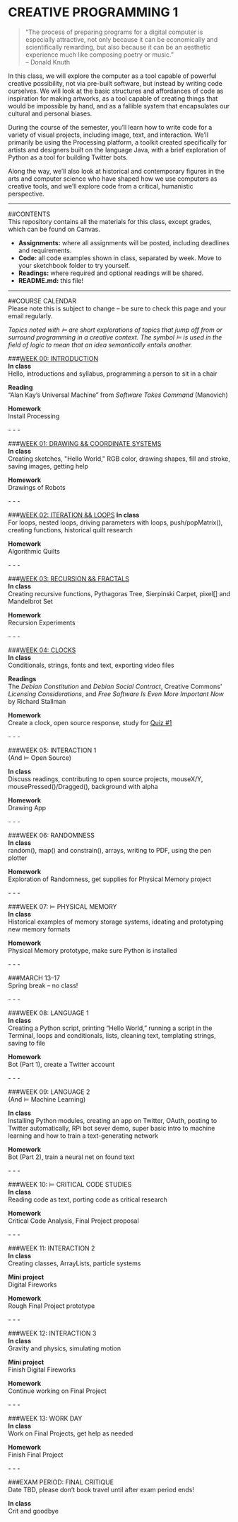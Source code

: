 CREATIVE PROGRAMMING 1
====

>“The process of preparing programs for a digital computer is especially attractive, not only because it can be economically and scientifically rewarding, but also because it can be an aesthetic experience much like composing poetry or music.”  
– Donald Knuth

In this class, we will explore the computer as a tool capable of powerful creative possibility, not via pre-built software, but instead by writing code ourselves. We will look at the basic structures and affordances of code as inspiration for making artworks, as a tool capable of creating things that would be impossible by hand, and as a fallible system that encapsulates our cultural and personal biases.

During the course of the semester, you’ll learn how to write code for a variety of visual projects, including image, text, and interaction. We’ll primarily be using the Processing platform, a toolkit created specifically for artists and designers built on the language Java, with a brief exploration of Python as a tool for building Twitter bots.

Along the way, we’ll also look at historical and contemporary figures in the arts and computer science who have shaped how we use computers as creative tools, and we’ll explore code from a critical, humanistic perspective.

***  

##CONTENTS  
This repository contains all the materials for this class, except grades, which can be found on Canvas.

* **Assignments:** where all assignments will be posted, including deadlines and requirements.  
* **Code:** all code examples shown in class, separated by week. Move to your sketchbook folder to try yourself.  
* **Readings:** where required and optional readings will be shared.  
* **README.md:** this file!

* * *
 
##COURSE CALENDAR  
Please note this is subject to change – be sure to check this page and your email regularly.

*Topics noted with ⊨ are short explorations of topics that jump off from or surround programming in a creative context. The symbol ⊨ is used in the field of logic to mean that an idea semantically entails another.*


###[WEEK 00: INTRODUCTION](https://github.com/jeffThompson/CreativeProgramming1/blob/master/Assignments/Week00_BootingUp.md)  
**In class**  
Hello, introductions and syllabus, programming a person to sit in a chair

**Reading**  
“Alan Kay’s Universal Machine” from *Software Takes Command* (Manovich)

**Homework**  
Install Processing

\- \- \-

###[WEEK 01: DRAWING && COORDINATE SYSTEMS](https://github.com/jeffThompson/CreativeProgramming1/blob/master/Assignments/Week01_RobotDrawings.md)  
**In class**  
Creating sketches, "Hello World," RGB color, drawing shapes, fill and stroke, saving images, getting help

**Homework**  
Drawings of Robots

\- \- \-

###[WEEK 02: ITERATION && LOOPS](https://github.com/jeffThompson/CreativeProgramming1/blob/master/Assignments/Week02_AlgorithmicQuilts.md) 
**In class**  
For loops, nested loops, driving parameters with loops, push/popMatrix(), creating functions, historical quilt research

**Homework**  
Algorithmic Quilts

\- \- \-
 
###[WEEK 03: RECURSION && FRACTALS](https://github.com/jeffThompson/CreativeProgramming1/blob/master/Assignments/Week03_RecursionExperiments.md)  
**In class**  
Creating recursive functions, Pythagoras Tree, Sierpinski Carpet, pixel[] and Mandelbrot Set

**Homework**  
Recursion Experiments

\- \- \-

###[WEEK 04: CLOCKS](https://github.com/jeffThompson/CreativeProgramming1/blob/master/Assignments/Week04_Clocks.md)  
**In class**  
Conditionals, strings, fonts and text, exporting video files

**Readings**  
The *Debian Constitution* and *Debian Social Contract*, Creative Commons' *Licensing Considerations*, and *Free Software Is Even More Important Now* by Richard Stallman  

**Homework**  
Create a clock, open source response, study for [Quiz #1](https://github.com/jeffThompson/CreativeProgramming1/blob/master/Quizzes/Quiz1.pdf)  

\- \- \-

###WEEK 05: INTERACTION 1  
(And ⊨ Open Source)

**In class**  
Discuss readings, contributing to open source projects, mouseX/Y, mousePressed()/Dragged(), background with alpha

**Homework**  
Drawing App

\- \- \-

###WEEK 06: RANDOMNESS  
**In class**  
random(), map() and constrain(), arrays, writing to PDF, using the pen plotter

**Homework**  
Exploration of Randomness, get supplies for Physical Memory project

\- \- \-

###WEEK 07: ⊨ PHYSICAL MEMORY   
**In class**  
Historical examples of memory storage systems, ideating and prototyping new memory formats 

**Homework**  
Physical Memory prototype, make sure Python is installed

\- \- \-

###MARCH 13–17  
Spring break – no class!

\- \- \-

###WEEK 08: LANGUAGE 1  
**In class**  
Creating a Python script, printing “Hello World,” running a script in the Terminal, loops and conditionals, lists, cleaning text, templating strings, saving to file 

**Homework**  
Bot (Part 1), create a Twitter account

\- \- \-

###WEEK 09: LANGUAGE 2  
(And ⊨ Machine Learning)

**In class**  
Installing Python modules, creating an app on Twitter, OAuth, posting to Twitter automatically, RPi bot sever demo, super basic intro to machine learning and how to train a text-generating network

**Homework**  
Bot (Part 2), train a neural net on found text
 
\- \- \-

###WEEK 10: ⊨ CRITICAL CODE STUDIES  
**In class**  
Reading code as text, porting code as critical research

**Homework**  
Critical Code Analysis, Final Project proposal

\- \- \-

###WEEK 11: INTERACTION 2  
**In class**  
Creating classes, ArrayLists, particle systems

**Mini project**  
Digital Fireworks

**Homework**  
Rough Final Project prototype 

\- \- \-

###WEEK 12: INTERACTION 3  
**In class**  
Gravity and physics, simulating motion

**Mini project**  
Finish Digital Fireworks

**Homework**  
Continue working on Final Project

\- \- \-

###WEEK 13: WORK DAY  
**In class**  
Work on Final Projects, get help as needed

**Homework**  
Finish Final Project

\- \- \-

###EXAM PERIOD: FINAL CRITIQUE  
Date TBD, please don’t book travel until after exam period ends!

**In class**  
Crit and goodbye

